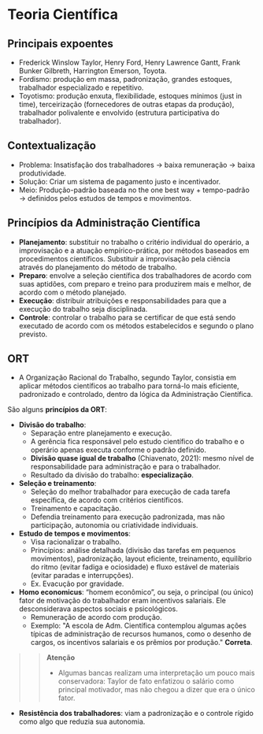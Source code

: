 # Teoria Científica

## Principais expoentes
- Frederick Winslow Taylor, Henry Ford, Henry Lawrence Gantt, Frank Bunker Gilbreth, Harrington Emerson, Toyota.
- Fordismo: produção em massa, padronização, grandes estoques, trabalhador especializado e repetitivo.
- Toyotismo: produção enxuta, flexibilidade, estoques mínimos (just in time), terceirização (fornecedores de outras etapas da produção), trabalhador polivalente e envolvido (estrutura participativa do trabalhador).

## Contextualização
- Problema: Insatisfação dos trabalhadores → baixa remuneração → baixa produtividade.
- Solução: Criar um sistema de pagamento justo e incentivador.
- Meio: Produção-padrão baseada no the one best way + tempo-padrão → definidos pelos estudos de tempos e movimentos.

## Princípios da Administração Científica
- **Planejamento**: substituir no trabalho o critério individual do operário, a improvisação e a atuação empírico-prática, por métodos baseados em procedimentos científicos. Substituir a improvisação pela ciência através do planejamento do método de trabalho.
- **Preparo**: envolve a seleção científica dos trabalhadores de acordo com suas aptidões, com preparo e treino para produzirem mais e melhor, de acordo com o método planejado.
- **Execução**: distribuir atribuições e responsabilidades para que a execução do trabalho seja disciplinada.
- **Controle**: controlar o trabalho para se certificar de que está sendo executado de acordo com os métodos estabelecidos e segundo o plano previsto.

## ORT 
- A Organização Racional do Trabalho, segundo Taylor, consistia em aplicar métodos científicos ao trabalho para torná-lo mais eficiente, padronizado e controlado, dentro da lógica da Administração Científica. 

São alguns **princípios da ORT**:
- **Divisão do trabalho**: 
    - Separação entre planejamento e execução. 
    - A gerência fica responsável pelo estudo científico do trabalho e o operário apenas executa conforme o padrão definido.
    - **Divisão quase igual de trabalho** (Chiavenato, 2021): mesmo nível de responsabilidade para administração e para o trabalhador.
    - Resultado da divisão do trabalho: **especialização**.
- **Seleção e treinamento**:
    - Seleção do melhor trabalhador para execução de cada tarefa específica, de acordo com critérios científicos.
    - Treinamento e capacitação. 
    - Defendia treinamento para execução padronizada, mas não participação, autonomia ou criatividade individuais.
- **Estudo de tempos e movimentos**: 
    - Visa racionalizar o trabalho. 
    - Princípios: análise detalhada (divisão das tarefas em pequenos movimentos), padronização, layout eficiente, treinamento, equilíbrio do ritmo (evitar fadiga e ociosidade) e fluxo estável de materiais (evitar paradas e interrupções).
    - Ex. Evacução por gravidade.
- **Homo economicus**: “homem econômico”, ou seja, o principal (ou único) fator de motivação do trabalhador eram incentivos salariais. Ele desconsiderava aspectos sociais e psicológicos.
    - Remuneração de acordo com produção.
    - Exemplo: "A escola de Adm. Científica contemplou algumas ações típicas de administração de recursos humanos, como o desenho de cargos, os incentivos salariais e os prêmios por produção." **Correta**.

>> **Atenção** 
>> - Algumas bancas realizam uma interpretação um pouco mais conservadora: Taylor de fato enfatizou o salário como principal motivador, mas não chegou a dizer que era o único fator.
- **Resistência dos trabalhadores**: viam a padronização e o controle rígido como algo que reduzia sua autonomia.